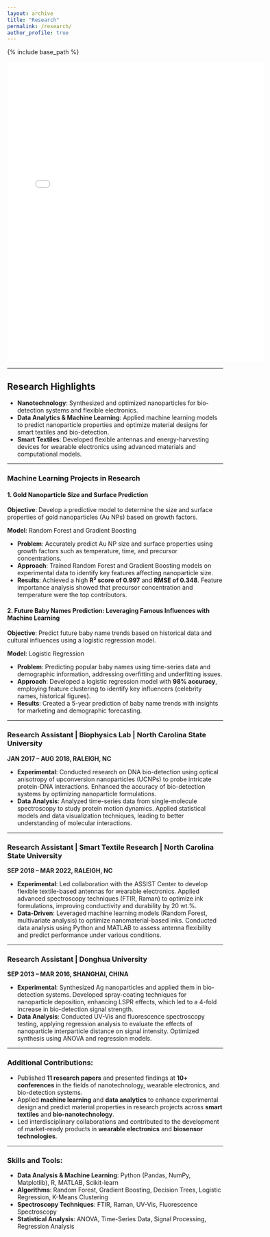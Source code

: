 ```yaml
---
layout: archive
title: "Research"
permalink: /research/
author_profile: true
---
```


{% include base_path %}

<embed src="{{ site.baseurl }}/files/Research_Summary.pdf" width="600" height="700" type='application/pdf'>

---

## Research Highlights
- **Nanotechnology**: Synthesized and optimized nanoparticles for bio-detection systems and flexible electronics.
- **Data Analytics & Machine Learning**: Applied machine learning models to predict nanoparticle properties and optimize material designs for smart textiles and bio-detection.
- **Smart Textiles**: Developed flexible antennas and energy-harvesting devices for wearable electronics using advanced materials and computational models.

---

### Machine Learning Projects in Research

#### 1. **Gold Nanoparticle Size and Surface Prediction**
   **Objective**: Develop a predictive model to determine the size and surface properties of gold nanoparticles (Au NPs) based on growth factors.

   **Model**: Random Forest and Gradient Boosting
   - **Problem**: Accurately predict Au NP size and surface properties using growth factors such as temperature, time, and precursor concentrations.
   - **Approach**: Trained Random Forest and Gradient Boosting models on experimental data to identify key features affecting nanoparticle size.
   - **Results**: Achieved a high **R² score of 0.997** and **RMSE of 0.348**. Feature importance analysis showed that precursor concentration and temperature were the top contributors.

#### 2. **Future Baby Names Prediction: Leveraging Famous Influences with Machine Learning**
   **Objective**: Predict future baby name trends based on historical data and cultural influences using a logistic regression model.

   **Model**: Logistic Regression
   - **Problem**: Predicting popular baby names using time-series data and demographic information, addressing overfitting and underfitting issues.
   - **Approach**: Developed a logistic regression model with **98% accuracy**, employing feature clustering to identify key influencers (celebrity names, historical figures).
   - **Results**: Created a 5-year prediction of baby name trends with insights for marketing and demographic forecasting.

---

### Research Assistant | Biophysics Lab | North Carolina State University

**JAN 2017 – AUG 2018, RALEIGH, NC**

- **Experimental**: Conducted research on DNA bio-detection using optical anisotropy of upconversion nanoparticles (UCNPs) to probe intricate protein-DNA interactions. Enhanced the accuracy of bio-detection systems by optimizing nanoparticle formulations.
- **Data Analysis**: Analyzed time-series data from single-molecule spectroscopy to study protein motion dynamics. Applied statistical models and data visualization techniques, leading to better understanding of molecular interactions.

---

### Research Assistant | Smart Textile Research | North Carolina State University

**SEP 2018 – MAR 2022, RALEIGH, NC**

- **Experimental**: Led collaboration with the ASSIST Center to develop flexible textile-based antennas for wearable electronics. Applied advanced spectroscopy techniques (FTIR, Raman) to optimize ink formulations, improving conductivity and durability by 20 wt.%.
- **Data-Driven**: Leveraged machine learning models (Random Forest, multivariate analysis) to optimize nanomaterial-based inks. Conducted data analysis using Python and MATLAB to assess antenna flexibility and predict performance under various conditions.

---

### Research Assistant | Donghua University

**SEP 2013 – MAR 2016, SHANGHAI, CHINA**

- **Experimental**: Synthesized Ag nanoparticles and applied them in bio-detection systems. Developed spray-coating techniques for nanoparticle deposition, enhancing LSPR effects, which led to a 4-fold increase in bio-detection signal strength.
- **Data Analysis**: Conducted UV-Vis and fluorescence spectroscopy testing, applying regression analysis to evaluate the effects of nanoparticle interparticle distance on signal intensity. Optimized synthesis using ANOVA and regression models.

---

### Additional Contributions:

- Published **11 research papers** and presented findings at **10+ conferences** in the fields of nanotechnology, wearable electronics, and bio-detection systems.
- Applied **machine learning** and **data analytics** to enhance experimental design and predict material properties in research projects across **smart textiles** and **bio-nanotechnology**.
- Led interdisciplinary collaborations and contributed to the development of market-ready products in **wearable electronics** and **biosensor technologies**.
---

### Skills and Tools:

- **Data Analysis & Machine Learning**: Python (Pandas, NumPy, Matplotlib), R, MATLAB, Scikit-learn
- **Algorithms**: Random Forest, Gradient Boosting, Decision Trees, Logistic Regression, K-Means Clustering
- **Spectroscopy Techniques**: FTIR, Raman, UV-Vis, Fluorescence Spectroscopy
- **Statistical Analysis**: ANOVA, Time-Series Data, Signal Processing, Regression Analysis
